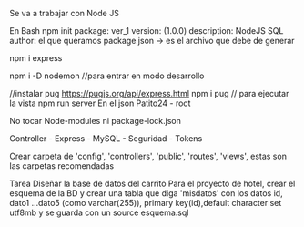 Se va a trabajar con Node JS

En Bash
npm init
package: ver_1
version: (1.0.0)
description: NodeJS SQL
author: el que queramos
package.json -> es el archivo que debe de generar

npm i express

npm i -D nodemon  //para entrar en modo desarrollo

//instalar pug <https://pugjs.org/api/express.html>
npm i pug
// para ejecutar la vista
npm run server
En el json
Patito24 - root

<p>No tocar Node-modules ni package-lock.json</p>
Controller
    - Express
    - MySQL
    - Seguridad
        - Tokens

Crear carpeta de 'config', 'controllers', 'public', 'routes', 'views', estas son las carpetas recomendadas

Tarea
Diseñar la base de datos del carrito
Para el proyecto de hotel, crear el esquema de la BD y crear una tabla que diga 'misdatos' con
los datos id, dato1 ...dato5 (como varchar(255)), primary key(id),default character set utf8mb
y se guarda con un source esquema.sql
